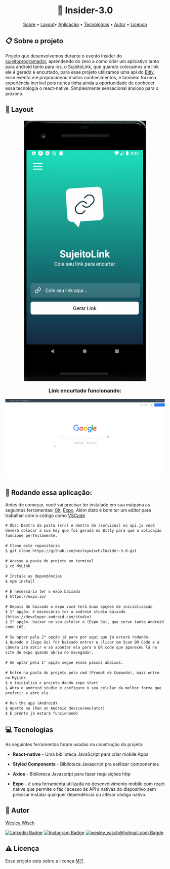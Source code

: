 <h1  align="center"> 📱 Insider-3.0</h1>

<p  align="center"> <a  href="#sobre">Sobre</a> • <a  href="#layout">Layout</a>• <a  href="#aplicacao">Aplicação</a> • <a  href="#techs">Tecnologias</a> • <a  href="#autor">Autor</a> • <a  href="#licenca">Licença</a> </p>


<h2  id="sobre"> 📋 Sobre o projeto</h2>

Projeto que desenvolvemos durante o evento Insider do [sujeitoprogramador](https://sujeitoprogramador.com/), aprendendo do zero a como criar um aplicativo tanto para android tanto para ios, o SujeitoLink, que quando colocamos um link ele é gerado e encurtado, para esse projeto utilizamos uma api do [Bitly](https://bitly.com/), esse evento me proporcionou muitos conhecimentos, e também foi uma experiência incrível pois nunca tinha ainda a oportunidade de conhecer essa tecnologia o react-native. Simplesmente sensacional ansioso para o próximo.

<h2  id="layout"> 🎨 Layout </h2>


<h3  align="center"  display="flex">

<img  src="./GitHub/SujeitoLink.gif">

<p>Link encurtado funcionando:</p>

<img  src="./GitHub/Link-youtube.gif">

</h3>

<h2 id="aplicacao"> 🎲  Rodando essa aplicação: </h2>

Antes de começar, você vai precisar ter instalado em sua máquina as seguintes ferramentas:  [Git](https://git-scm.com/),  [Expo](https://expo.io/). Além disto é bom ter um editor para trabalhar com o código como  [VSCode](https://code.visualstudio.com/)

```
# Obs: Dentro da pasta (src) e dentro de (services) no api.js você deverá colocar a sua key que foi gerada no Bitly para que a aplicação funcione perfeitamente.

# Clone este repositório
$ git clone https://github.com/wesleywisch/Insider-3.0.git

# Acesse a pasta do projeto no terminal
$ cd MyLink

# Instale as dependências
$ npm install

# É necessário ter o expo baixado
$ https://expo.io/

# Depois de baixado o expo você terá duas opções de inicialização
$ 1° opção: é necessário ter o android studio baixado (https://developer.android.com/studio)
$ 2° opção: baixar no seu celular o (Expo Go), que serve tanto Android como iOS.

# Se optar pela 2° opção já pare por aqui que já estará rodando. 
$ Quando o (Expo Go) for baixado entrar e clicar em Scan QR Code e a câmera irá abrir e só apontar ela para o QR code que apareceu lá no site do expo quando abriu no navegador.

# Se optar pela 1° opção segue esses passos abaixos:

# Entre na pasta do projeto pelo cmd (Prompt de Comando), mais entre no MyLink
$ e inicializa o projeto dando expo start
$ Abra o android studio e configure o seu celular da melhor forma que preferir e abre ele.

# Run the app (Android)
$ Aperte no (Run on Android device/emulator)
$ E pronto já estará funcionando
```


<h2  id="techs"> 💻 Tecnologias</h2>

As seguintes ferramentas foram usadas na construção do projeto:

- **React-native** - Uma biblioteca JavaScript para criar mobile Apps

- **Styled Components** - Biblioteca Javascript pra estilizar componentes

- **Axios** - Biblioteca Javascript para fazer requisições http

- **Expo** - é uma ferramenta utilizada no desenvolvimento mobile com react native que permite o fácil acesso às API’s nativas do dispositivo sem precisar instalar qualquer dependência ou alterar código nativo.

<h2  id="autor"> 🦸 Autor</h2>

  

[Wesley Wisch](https://www.linkedin.com/in/wesley-wisch)

[![Linkedin Badge](https://img.shields.io/badge/-LinkedIn-blue?style=flat-square-border&logo=Linkedin&logoColor=white&link=https://www.linkedin.com/in/wesley-wisch/)](https://www.linkedin.com/in/wesley-wisch) [![Instagram Badge](https://img.shields.io/badge/-Instagram-CC0000?style=flat-square-border&logo=Instagram&logoColor=white&link=https://www.instagram.com/wesley_wisch/)](https://www.instagram.com/wesley_wisch/) [![wesley_wisch@hotmail.com Bagde](https://img.shields.io/badge/wesley_wisch-2e7eea?style=flat-square-border&logo=microsoft-outlook&logoColor=white)](mailto:wesley_wisch@hotmail.com)

<h2  id="licenca"> ⚠️ Licença</h2>

Esse projeto esta sobre a licença [MIT](https://github.com/wesleywisch/Insider-3.0/blob/main/LICENSE).